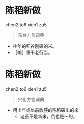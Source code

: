 # 陈稻新做
chen2 to6 xien1 zu5
> 东台方言词典
- 往年的稻谷刚碾的米。
- ［喻］重干老行当。

# 陈稻新做
chen2 to6 xien1 zu5
> 兴化方言词典
- 用上年或以前收获的陈稻碾出的米
  - 这虽不是新米，倒也是～的。
